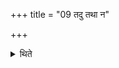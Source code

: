 +++
title = "09 तदु तथा न"

+++

<details><summary>थिते</summary>

तदु तथा न कुर्यात् । द्वादशैव ब्रह्मौदनान्संस्थिते निर्वपेत् । तेष्वन्वहं द्वादशानि शतानि ददाति ९
</details>
